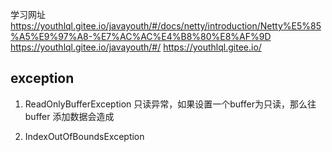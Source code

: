 学习网址
https://youthlql.gitee.io/javayouth/#/docs/netty/introduction/Netty%E5%85%A5%E9%97%A8-%E7%AC%AC%E4%B8%80%E8%AF%9D
https://youthlql.gitee.io/javayouth/#/
https://youthlql.gitee.io/



## exception


1. ReadOnlyBufferException 只读异常，如果设置一个buffer为只读，那么往buffer 添加数据会造成

2. IndexOutOfBoundsException